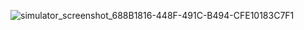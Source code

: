 ![simulator_screenshot_688B1816-448F-491C-B494-CFE10183C7F1](https://github.com/shan3274/rollDice_in_flutter/assets/60656100/25e27113-a0f2-4347-ad46-0107353bd552)

